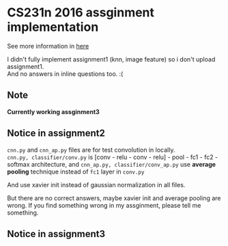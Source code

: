 # CS231n 2016 assginment implementation
See more information in [here](http://cs231n.stanford.edu/syllabus.html)

I didn't fully implement assignment1 (knn, image feature) so i don't upload assignment1.<br>
And no answers in inline questions too. :(

## Note
**Currently working assginment3**

## Notice in assignment2
`cnn.py` and `cnn_ap.py` files are for test convolution in locally.<br>
`cnn.py, classifier/conv.py` is [conv - relu - conv - relu] - pool - fc1 - fc2 - softmax architecture, and `cnn_ap.py, classifier/conv_ap.py` use **average pooling** technique instead of `fc1` layer in `conv.py`

And use xavier init instead of gaussian normalization in all files.<br>

But there are no correct answers, maybe xavier init and average pooling are wrong. If you find something wrong in my assginment, please tell me something.

## Notice in assignment3


